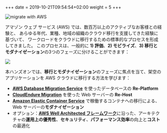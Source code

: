 +++
date = 2019-10-21T09:54:54+02:00
weight = 5
+++

<img style="position: sticky; top:0px; right: 0px" src="/intro/migrate-with-aws.png" alt="migrate with AWS" />

アマゾン ウェブ サービス (AWS) では、数百万以上のアクティブなお客様との経験と、
あらゆる年代、業種、地域の組織のクラウド移行を支援してきた経験に基づいて、
ワークロードをクラウドに移行するための標準的なプロセスを形成してきました。
このプロセスは、一般的に **1) 評価**、**2) モビライズ**、**3) 移行とモダナイゼーション**の3つのフェーズに分けることができます：

<a href="https://aws.amazon.com/cloud-migration/how-to-migrate/" target="_blank"><img src="/intro/migration-process.png"></a>

本ハンズオンでは、**移行とモダナイゼーション**のフェーズに焦点を当て、架空のアプリケーションを AWS クラウドに移行する方法を学びます：

  - <a href="https://aws.amazon.com/dms/" target="_blank" >**AWS Database Migration Service**</a> を使ったデータベースの **Re-Platform**
  - <a href="https://aws.amazon.com/cloudendure-migration/" target="_blank" >**CloudEndure Migration**</a> を使った Web サーバーの **Re-Host**
  - <a href="https://aws.amazon.com/ecs/" target="_blank" >**Amazon Elastic Container Service**</a> で稼働するコンテナへの移行による、Web サーバーの**モダナイゼーション**
  - オプション：<a href="https://aws.amazon.com/architecture/well-architected/" target="_blank" >**AWS Well Architected フレームワーク**</a>に沿った、アーキテクチャの**運用上の優秀性**、**セキュリティ**、**パフォーマンス効率**の向上と**コスト**の最適化